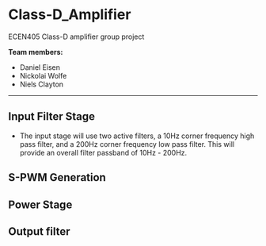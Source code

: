 # Class-D_Amplifier
ECEN405 Class-D amplifier group project

**Team members:**

- Daniel Eisen
- Nickolai Wolfe
- Niels Clayton

---

## Input Filter Stage

- The input stage will use two active filters, a 10Hz corner frequency high pass filter, and a 200Hz corner frequency low pass filter. This will provide an overall filter passband of 10Hz - 200Hz.


## S-PWM Generation




## Power Stage



## Output filter


